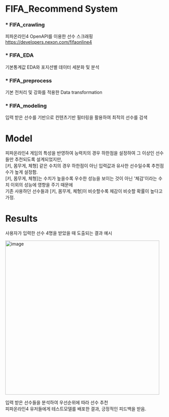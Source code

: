 # FIFA_Recommend System


### * FIFA_crawling

피파온라인4 OpenAPI를 이용한 선수 스크래핑
https://developers.nexon.com/fifaonline4

### * FIFA_EDA

기본통계값 EDA와 포지션별 데이터 세분화 및 분석

### * FIFA_preprocess

기본 전처리 및 강화를 적용한 Data transformation

### * FIFA_modeling

입력 받은 선수를 기반으로 컨텐츠기반 필터링을 활용하여 최적의 선수를 검색
  
# Model
피파온라인4 게임의 특성을 반영하여 능력치의 경우 하한점을 설정하여 그 이상인 선수들만 추천되도록 설계되었지만,  
[키, 몸무게, 체형] 같은 수치의 경우 하한점이 아닌 입력값과 유사한 선수일수록 추천점수가 높게 설정함.  
[키, 몸무게, 체형]는 수치가 높을수록 우수한 성능을 보이는 것이 아닌 '체감'이라는 수치 이외의 성능에 영향을 주기 때문에  
기존 사용하던 선수들과 [키, 몸무게, 체형]이 비슷할수록 체감이 비슷할 확률이 높다고 가정.  



# Results

사용자가 입력한 선수 4명을 받았을 때 도출되는 결과 예시

<img width="485" alt="image" src="https://user-images.githubusercontent.com/76480887/220229512-c768d9b3-3d53-4477-8f1b-6602b7410df3.png">

입력 받은 선수들을 분석하여 우선순위에 따라 선수 추천  
피파온라인4 유저들에게 테스트모델를 배포한 결과, 긍정적인 피드백을 받음.
